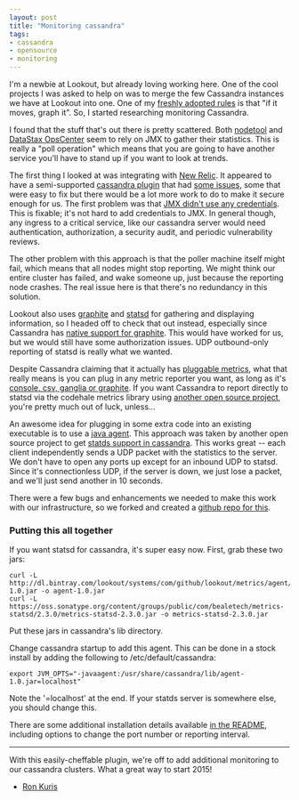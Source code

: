 ```yaml
---
layout: post
title: "Monitoring cassandra"
tags:
- cassandra
- opensource
- monitoring
---
```


I'm a newbie at Lookout, but already loving working here. One of the cool projects
I was asked to help on was to merge the few Cassandra instances we have at Lookout
into one. One of my
[freshly adopted rules](https://twitter.com/rkuris/status/543149098996469760) is
that "if it moves, graph it". So, I started researching monitoring Cassandra.

I found that the stuff that's out there is pretty scattered. Both
[nodetool](http://www.datastax.com/documentation/cassandra/2.1/cassandra/tools/toolsNodetool_r.html)
and [DataStax OpsCenter](http://www.datastax.com/what-we-offer/products-services/datastax-opscenter)
seem to rely on JMX to gather their statistics. This is really a "poll operation" which means
that you are going to have another service you'll have to stand up if you want to look at trends.

The first thing I looked at was integrating with [New Relic](http://newrelic.com). It
appeared to have a semi-supported [cassandra plugin](https://github.com/threelegs/newrelic-plugins) that
had [some issues](https://github.com/threelegs/newrelic-plugins/issues), some that were easy to fix
but there would be a lot more work to do to make it secure enough for us.
The first problem was that [JMX didn't use any credentials](https://github.com/threelegs/newrelic-plugins/issues/20).
This is fixable; it's not hard to add credentials to JMX. 
In general though, any ingress to a critical service, like our cassandra server would need authentication,
authorization, a security audit, and periodic vulnerability reviews.

The other problem with this approach is that the poller machine itself might fail,
which means that all nodes might stop reporting. We might think our entire cluster
has failed, and wake someone up, just because the reporting node crashes. The real
issue here is that there's no redundancy in this solution.

Lookout also uses [graphite](http://graphite.wikidot.com) and [statsd](https://github.com/etsy/statsd)
for gathering and displaying information, so I headed off to check that out instead, especially since
Cassandra has [native support for graphite](http://www.datastax.com/dev/blog/pluggable-metrics-reporting-in-cassandra-2-0-2).
This would have worked for us, but we would still have some authorization issues. UDP outbound-only
reporting of statsd is really what we wanted.

Despite Cassandra claiming that it actually has
[pluggable metrics](http://www.datastax.com/dev/blog/pluggable-metrics-reporting-in-cassandra-2-0-2),
what that really means is you can plug in any metric reporter you want, as long as it's
[console, csv, ganglia or graphite](https://github.com/addthis/metrics-reporter-config).
If you want Cassandra to report directly to statsd via the codehale metrics library using
[another open source project](https://github.com/organicveggie/metrics-statsd), you're
pretty much out of luck, unless...

An awesome idea for plugging in some extra code into an existing executable is to use a
[java agent](http://docs.oracle.com/javase/7/docs/api/java/lang/instrument/package-summary.html).
This approach was taken by another open source project to get
[statds support in cassandra](https://github.com/StartTheShift/UnderSiege).
This works great -- each client independently sends a UDP packet with the
statistics to the server. We don't have to open any ports up except for an inbound UDP
to statsd. Since it's connectionless UDP, if the server is down, we just lose a packet,
and we'll just send another in 10 seconds.

There were a few bugs and enhancements we needed to make this work with our
infrastructure, so we forked and created a
[github repo for this](https://github.com/lookout/cassandra-statsd-agent/tree/master).

### Putting this all together

If you want statsd for cassandra, it's super easy now. First, grab these two jars:
 
    curl -L http://dl.bintray.com/lookout/systems/com/github/lookout/metrics/agent/1.0/agent-1.0.jar -o agent-1.0.jar
    curl -L https://oss.sonatype.org/content/groups/public/com/bealetech/metrics-statsd/2.3.0/metrics-statsd-2.3.0.jar -o metrics-statsd-2.3.0.jar

Put these jars in cassandra's lib directory.

Change cassandra startup to add this agent. This can be done in
a stock install by adding the following to /etc/default/cassandra:

 `export JVM_OPTS="-javaagent:/usr/share/cassandra/lib/agent-1.0.jar=localhost"`

Note the '=localhost' at the end. If your statds server is somewhere else, you
should change this.

There are some additional installation details available
[in the README](https://github.com/lookout/cassandra-statsd-agent/blob/master/README.md),
including options to change the port number or reporting interval.

---

With this easily-cheffable plugin, we're off to add additional monitoring
to our cassandra clusters. What a great way to start 2015!

- [Ron Kuris](mailto:swcafe@gmail.com)

